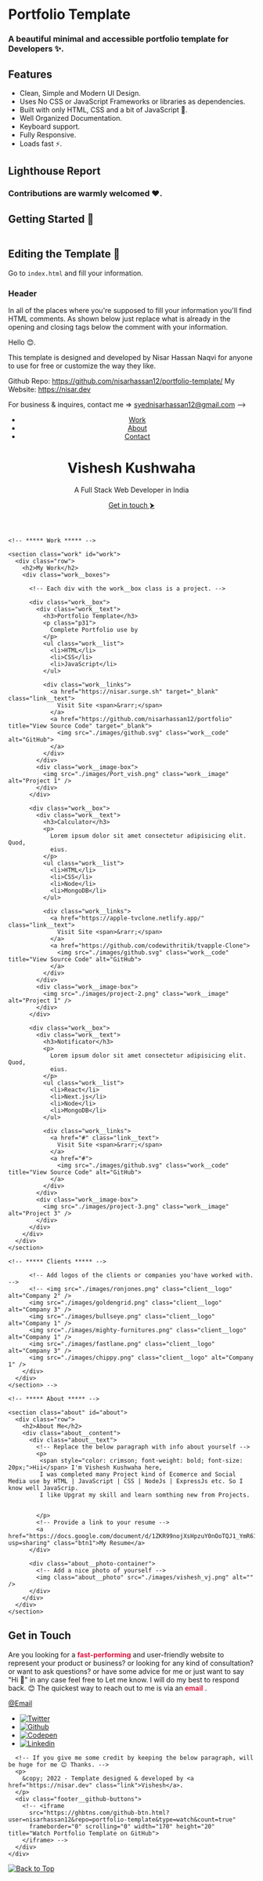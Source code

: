 # Portfolio Template

### A beautiful minimal and accessible portfolio template for Developers ✨.

## Features

- Clean, Simple and Modern UI Design.
- Uses No CSS or JavaScript Frameworks or libraries as dependencies.
- Built with only HTML, CSS and a bit of JavaScript 🔨.
- Well Organized Documentation.
- Keyboard support.
- Fully Responsive.
- Loads fast ⚡.

## Lighthouse Report

### Contributions are warmly welcomed ❤️.

## Getting Started 🚀

```
```
## Editing the Template 🔨

Go to `index.html` and fill your information. 

### Header

In all of the places where you're supposed to fill your information you'll find HTML comments. As shown below just replace what is already in the opening and closing tags below the comment with your information.

  Hello 😊.

  This template is designed and developed by Nisar Hassan Naqvi
  for anyone to use for free or customize the way they like.

  Github Repo: https://github.com/nisarhassan12/portfolio-template/
  My Website: https://nisar.dev

  For business & inquires, contact me => syednisarhassan12@gmail.com
-->

<!DOCTYPE html>
<html lang="en">
  <!DOCTYPE html>
<html>
<head>
<meta name="viewport" content="width=device-width, initial-scale=1">



<head>
  <meta charset="UTF-8" />
  <meta name="viewport" content="width=device-width, initial-scale=1.0" />
  <link rel="shortcut icon" type="image/png" href="./images//VLogo.png" />

  <!-- Put your site title here -->
  <title>
    Vishesh Kushwaha | A Full Stack Web Developer.
  </title>

  <meta name="description" content="Add small description of yourslef.">
  <!-- Add some coding keywords below, Ex: (React, CSS etc) -->
  <meta name="keywords" content="Put your name, skills and some coding keywords" />
  <link rel="stylesheet" href="index.css" />
</head>

<body>

  <!-- ***** Header ***** -->

  <header class="header" role="banner" id="top">
    <div class="row">
      <nav class="nav" role="navigation">
        <ul class="nav__items">
          <li class="nav__item"><a href="#work" class="nav__link">Work</a></li>
          <!-- <li class="nav__item"><a href="#clients" class="nav__link">Clients</a></li> -->
          <li class="nav__item">
            <a href="#about" class="nav__link">About</a>
          </li>
          <li class="nav__item">
            <a href="#contact" class="nav__link">Contact</a>
          </li>
        </ul>
      </nav>
    </div>
    <div class="header__text-box row">
      <div class="header__text">
        <h1 class="heading-primary">
          <!-- Replace the following name with your name -->
          <span class="nv1">Vishesh Kushwaha</span>
        </h1>
        <!-- Put a small paragraph about yourself -->
        <p class="nv1">A Full Stack Web Developer in India</p>
        <a href="#contact" class="btn btn--pink">Get in touch  ⮞</a>
      </div>
    </div>
  </header>

  <main role="main">

    <!-- ***** Work ***** -->

    <section class="work" id="work">
      <div class="row">
        <h2>My Work</h2>
        <div class="work__boxes">

          <!-- Each div with the work__box class is a project. -->

          <div class="work__box">
            <div class="work__text">
              <h3>Portfolio Template</h3>
              <p class="p31">
                Complete Portfolio use by
              </p>
              <ul class="work__list">
                <li>HTML</li>
                <li>CSS</li>
                <li>JavaScript</li>
              </ul>

              <div class="work__links">
                <a href="https://nisar.surge.sh" target="_blank" class="link__text">
                  Visit Site <span>&rarr;</span>
                </a>
                <a href="https://github.com/nisarhassan12/portfolio" title="View Source Code" target="_blank">
                  <img src="./images/github.svg" class="work__code" alt="GitHub">
                </a>
              </div>
            </div>
            <div class="work__image-box">
              <img src="./images/Port_vish.png" class="work__image" alt="Project 1" />
            </div>
          </div>

          <div class="work__box">
            <div class="work__text">
              <h3>Calculator</h3>
              <p>
                Lorem ipsum dolor sit amet consectetur adipisicing elit. Quod,
                eius.
              </p>
              <ul class="work__list">
                <li>HTML</li>
                <li>CSS</li>
                <li>Node</li>
                <li>MongoDB</li>
              </ul>

              <div class="work__links">
                <a href="https://apple-tvclone.netlify.app/" class="link__text">
                  Visit Site <span>&rarr;</span>
                </a>
                <a href="https://github.com/codewithritik/tvapple-Clone">
                  <img src="./images/github.svg" class="work__code" title="View Source Code" alt="GitHub">
                </a>
              </div>
            </div>
            <div class="work__image-box">
              <img src="./images/project-2.png" class="work__image" alt="Project 1" />
            </div>
          </div>

          <div class="work__box">
            <div class="work__text">
              <h3>Notificator</h3>
              <p>
                Lorem ipsum dolor sit amet consectetur adipisicing elit. Quod,
                eius.
              </p>
              <ul class="work__list">
                <li>React</li>
                <li>Next.js</li>
                <li>Node</li>
                <li>MongoDB</li>
              </ul>

              <div class="work__links">
                <a href="#" class="link__text">
                  Visit Site <span>&rarr;</span>
                </a>
                <a href="#">
                  <img src="./images/github.svg" class="work__code" title="View Source Code" alt="GitHub">
                </a>
              </div>
            </div>
            <div class="work__image-box">
              <img src="./images/project-3.png" class="work__image" alt="Project 3" />
            </div>
          </div>
        </div>
      </div>
    </section>

    <!-- ***** Clients ***** -->
<!-- 
    <section class="client" id="clients">
      <div class="row">
        <h2>Clients</h2>
        <div class="client__logos"> -->
          <!-- Add logos of the clients or companies you'have worked with. -->
          <!-- <img src="./images/ronjones.png" class="client__logo" alt="Company 2" />
          <img src="./images/goldengrid.png" class="client__logo" alt="Company 3" />
          <img src="./images/bullseye.png" class="client__logo" alt="Company 1" />
          <img src="./images/mighty-furnitures.png" class="client__logo" alt="Company 1" />
          <img src="./images/fastlane.png" class="client__logo" alt="Company 3" />
          <img src="./images/chippy.png" class="client__logo" alt="Company 1" />
        </div>
      </div>
    </section> -->

    <!-- ***** About ***** -->

    <section class="about" id="about">
      <div class="row">
        <h2>About Me</h2>
        <div class="about__content">
          <div class="about__text">
            <!-- Replace the below paragraph with info about yourself -->
            <p>
             <span style="color: crimson; font-weight: bold; font-size: 20px;">Hii</span> I'm Vishesh Kushwaha here,
             I was completed many Project kind of Ecomerce and Social Media use by HTML | JavaScript | CSS | NodeJs | ExpressJs etc. So I know well JavaScrip.
             I like Upgrat my skill and learn somthing new from Projects. 


            </p>
            <!-- Provide a link to your resume -->
            <a href="https://docs.google.com/document/d/1ZKR99nojXsHpzuY0nOoTQJ1_YmR61PeQmKFmWpZWpuQ/edit?usp=sharing" class="btn1">My Resume</a>
          </div>

          <div class="about__photo-container">
            <!-- Add a nice photo of yourself -->
            <img class="about__photo" src="./images/vishesh_vj.png" alt="" />
          </div>
        </div>
      </div>
    </section>
  </main>

  <!-- ***** Contact ***** -->

  <section class="contact" id="contact">
    <div class="row">
      <h2>Get in Touch</h2>
      <div class="contact__info">
        <p>
          Are you looking for a <span style="color: crimson;font-weight: 700;">fast-performing</span> and user-friendly website to
          represent your product or business? or looking for any kind of
          consultation? or want to ask questions? or have some advice for me
          or just want to say "Hi 👋" in any case feel free to Let me know. I
          will do my best to respond back. 😊 The quickest way to reach out to
          me is via an <span style="color: crimson; font-weight: 700;">email</span> .
        </p>
        <!-- Replace the email with yours -->
        <a href="mailto:kvish318@gmail.com" class="btn1">@Email</a>
      </div>
    </div>
  </section>

  <!-- ***** Footer ***** -->

  <footer role="contentinfo" class="footer">
    <div class="row">
      <!-- Update the links to point to your accounts -->
      <ul class="footer__social-links">
        <li class="footer__social-link-item">
          <a href="https://twitter.com/KuahwahaVishesh" title="Link to Twitter Profile">
            <img src="./images/twitter.svg" class="footer__social-image" alt="Twitter">
          </a>
        </li>
        <li class="footer__social-link-item">
          <a href="https://github.com/vishesh11111" title="Link to Github Profile">
            <img src="./images/github.svg" class="footer__social-image" alt="Github">
          </a>
        </li>
        <li class="footer__social-link-item">
          <a href="https://codepen.io/vishesh11111" title="Link to Codepen Profile">
            <img src="./images/codepen.svg" class="footer__social-image" alt="Codepen">
          </a>
        </li>
        <li class="footer__social-link-item">
          <a href="https://www.linkedin.com/in/visheshkushwaha/">
            <img src="./images/linkedin.svg" title="Link to Linkedin Profile" class="footer__social-image" alt="Linkedin">
          </a>
        </li>
      </ul>

      <!-- If you give me some credit by keeping the below paragraph, will be huge for me 😊 Thanks. -->
      <p>
        &copy; 2022 - Template designed & developed by <a href="https://nisar.dev" class="link">Vishesh</a>.
      </p>
      <div class="footer__github-buttons">
        <!-- <iframe
          src="https://ghbtns.com/github-btn.html?user=nisarhassan12&repo=portfolio-template&type=watch&count=true"
          frameborder="0" scrolling="0" width="170" height="20" title="Watch Portfolio Template on GitHub">
        </iframe> -->
      </div>
    </div>
  </footer>

  <a href="#top" class="back-to-top" title="Back to Top">
    <img src="./images/arrow-up.svg" alt="Back to Top" class="back-to-top__image"/>
  </a>
  <script src="./index.js"></script>
</body>

</html>
